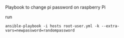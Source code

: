 Playbook to change pi password on raspberry Pi

run 

` ansible-playbook -i hosts root-user.yml -k --extra-vars=newpassword=randompassword `

